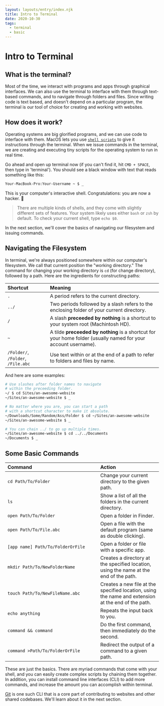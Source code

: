 ```yaml
---
layout: layouts/entry/index.njk
title: Intro to Terminal
date: 2020-10-30
tags:
  - terminal
  - basic
---
```


# Intro to Terminal

## What is the terminal?

Most of the time, we interact with programs and apps through graphical interfaces. We can also use the terminal to interface with them through text-based commands, and to navigate through folders and files. Since writing code is text based, and doesn't depend on a particular program, the terminal is our tool of choice for creating and working with websites.

## How does it work?

Operating systems are big glorified programs, and we can use code to interface with them. MacOS lets you use [`shell scripts`](https://en.wikipedia.org/wiki/Shell_script) to give it instructions through the terminal. When we issue commands in the terminal, we are creating and executing tiny scripts for the operating system to run in real time.

Go ahead and open up terminal now (if you can't find it, hit `CMD + SPACE`, then type in 'terminal'). You should see a black window with text that reads something like this:

```bash
Your-MacBook-Pro:Your-Username ~ $ _
```

This is your computer's interactive shell. Congratulations: you are now a hacker. :tada:

> There are multiple kinds of shells, and they come with slightly different sets of features. Your system likely uses either `bash` or `zsh` by default. To check your current shell, type `echo $0`.

In the next section, we'll cover the basics of navigating our filesystem and issuing commands.

## Navigating the Filesystem

In terminal, we're always positioned somewhere within our computer's filesystem. We call that current position the "working directory." The command for changing your working directory is `cd` (for change directory), followed by a path. Here are the ingredients for constructing paths:

| Shortcut                           | Meaning                                                                                                        |
| :--------------------------------- | :------------------------------------------------------------------------------------------------------------- |
| `.`                                | A period refers to the current directory.                                                                      |
| `../`                              | Two periods followed by a slash refers to the enclosing folder of your current directory.                      |
| `/`                                | A slash **preceeded by nothing** is a shortcut to your system root (Machintosh HD).                            |
| `~`                                | A tilde **preceeded by nothing** is a shortcut for your home folder (usually named for your account username). |
| `/Folder/`, `/Folder`, `/File.abc` | Use text within or at the end of a path to refer to folders and files by name.                                 |

And here are some examples:

```bash
# Use slashes after folder names to navigate
# within the preceeding folder.
~/ $ cd Sites/an-awesome-website
~/Sites/an-awesome-website $ _
```

```bash
# No matter where you are, you can start a path
# with a shortcut character to make it absolute.
~/Downloads/Some/Random/Ass/Folder $ cd ~/Sites/an-awesome-website
~/Sites/an-awesome-website $ _
```

```bash
# You can chain ../ to go up multiple times.
~/Sites/an-awesome-website $ cd ../../Documents
~/Documents $ _
```

## Some Basic Commands

| <div style="min-width: 18em">Command</div> | Action                                                                                             |
| :----------------------------------------- | :------------------------------------------------------------------------------------------------- |
| `cd Path/To/Folder`                        | Change your current directory to the given path.                                                   |
| `ls`                                       | Show a list of all the folders in the current directory.                                           |
| `open Path/To/Folder`                      | Open a folder in Finder.                                                                           |
| `open Path/To/File.abc`                    | Open a file with the default program (same as double clicking).                                    |
| `[app name] Path/To/FolderOrFile`          | Open a folder or file with a specific app.                                                         |
| `mkdir Path/To/NewFolderName`              | Creates a directory at the specified location, using the name at the end of the path.              |
| `touch Path/To/NewFileName.abc`            | Creates a new file at the specified location, using the name and extension at the end of the path. |
| `echo anything`                            | Repeats the input back to you.                                                                     |
| `command && command`                       | Do the first command, then immediately do the second.                                              |
| `command >Path/To/FolderOrFile`            | Redirect the output of a command to a given path.                                                  |

These are just the basics. There are myriad commands that come with your shell, and you can easily create complex scripts by chaining them together. In addition, you can install command line interfaces (CLI) to add more commands, and increase the amount you can accomplish within terminal.

[Git](/references/#git) is one such CLI that is a core part of contributing to websites and other shared codebases. We'll learn about it in the next section.
